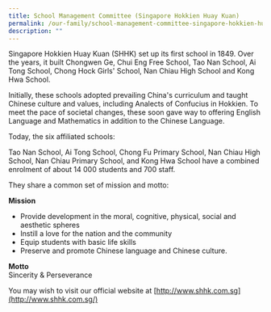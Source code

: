 ```yaml
---
title: School Management Committee (Singapore Hokkien Huay Kuan)
permalink: /our-family/school-management-committee-singapore-hokkien-huay-kuan/
description: ""
---
```


Singapore Hokkien Huay Kuan (SHHK) set up its first school in 1849. Over the years, it built Chongwen Ge, Chui Eng Free School, Tao Nan School, Ai Tong School, Chong Hock Girls' School, Nan Chiau High School and Kong Hwa School.

Initially, these schools adopted prevailing China's curriculum and taught Chinese culture and values, including Analects of Confucius in Hokkien. To meet the pace of societal changes, these soon gave way to offering English Language and Mathematics in addition to the Chinese Language.

Today, the six affiliated schools:

Tao Nan School, Ai Tong School, Chong Fu Primary School, Nan Chiau High School, Nan Chiau Primary School, and Kong Hwa School have a combined enrolment of about 14 000 students and 700 staff.

They share a common set of mission and motto:

**Mission**
* Provide development in the moral, cognitive, physical, social and aesthetic spheres
* Instill a love for the nation and the community
* Equip students with basic life skills
* Preserve and promote Chinese language and Chinese culture.

**Motto** <br>
Sincerity & Perseverance

You may wish to visit our official website at [http://www.shhk.com.sg](http://www.shhk.com.sg/)